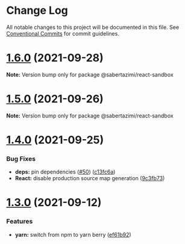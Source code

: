 # Change Log

All notable changes to this project will be documented in this file.
See [Conventional Commits](https://conventionalcommits.org) for commit guidelines.

# [1.6.0](https://github.com/sabertazimi/awesome-web/compare/v1.5.0...v1.6.0) (2021-09-28)

**Note:** Version bump only for package @sabertazimi/react-sandbox





# [1.5.0](https://github.com/sabertazimi/awesome-web/compare/v1.4.0...v1.5.0) (2021-09-26)

**Note:** Version bump only for package @sabertazimi/react-sandbox





# [1.4.0](https://github.com/sabertazimi/awesome-web/compare/v1.3.0...v1.4.0) (2021-09-25)


### Bug Fixes

* **deps:** pin dependencies ([#50](https://github.com/sabertazimi/awesome-web/issues/50)) ([c13fc6a](https://github.com/sabertazimi/awesome-web/commit/c13fc6ac7fd68eeaa9a6489958aa4f5073401582))
* **React:** disable production source map generation ([9c3fb73](https://github.com/sabertazimi/awesome-web/commit/9c3fb7357dad649512b488d2198240e8dd9303ec))





# [1.3.0](https://github.com/sabertazimi/awesome-web/compare/v1.2.2...v1.3.0) (2021-09-12)


### Features

* **yarn:** switch from npm to yarn berry ([ef61b92](https://github.com/sabertazimi/awesome-web/commit/ef61b928619bdd29c2b92f3ceadf3f72fb6bb5cf))
